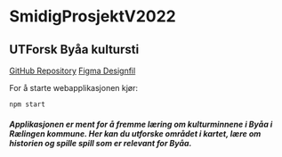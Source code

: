 # SmidigProsjektV2022

## UTForsk Byåa kultursti

[GitHub Repository](https://github.com/silje-denise/SmidigProsjektV2022)
[Figma Designfil](https://www.figma.com/file/gwEoY29f81sC9mVTFL6Weq/Smidig?node-id=0%3A1)

For å starte webapplikasjonen kjør:

```
npm start
```

##### Applikasjonen er ment for å fremme læring om kulturminnene i Byåa i Rælingen kommune. Her kan du utforske området i kartet, lære om historien og spille spill som er relevant for Byåa.
